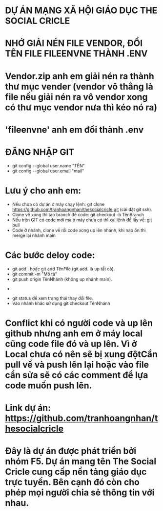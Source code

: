 # DỰ ÁN MẠNG XÃ HỘI GIÁO DỤC THE SOCIAL CRICLE
# NHỚ GIẢI NÉN FILE VENDOR, ĐỔI TÊN FILE FILEENVNE THÀNH .ENV 
# Vendor.zip anh em giải nén ra thành thư mục vender (vendor vô thẳng là file nếu giải nén ra vô vendor xong có thư mục vendor nưa thì kéo nó ra)
# 'fileenvne' anh em đổi thành .env
# ĐĂNG NHẬP GIT
- git config --global user.name "TÊN"
- git config --global user.email "mail"

# Lưu ý cho anh em:
- Nếu chưa có dự án ở máy chạy lệnh: git clone https://github.com/tranhoangnhan/thesocialcricle.git (cài đặt git ssh).
- Clone về xong thì tạo branch để code: git checkout -b TênBranch
- Nếu trên GIT có code mới mà ở máy chưa có thì xài lệnh để lấy về: git pull
- Code ở nhánh, clone về rồi code xong up lên nhánh, khi nào ổn thì merge lại nhánh main

# Các bước deloy code:
 + git add . hoặc git add TênFile  (git add. là up tất cả).
 + git commit -m "Mô tả"
 + git push origin TênNhánh  (không up nhánh main).
- 
 + git status để xem trạng thái thay đổi file.
 + Vào nhánh khác sử dụng git checkout TênNhánh

# Conflict khi có người code và up lên github nhưng anh em ở máy local cũng code file đó và up lên. Vì ở Local chưa có nên sẽ bị xung độtCần pull về và push lên lại hoặc vào file cần sửa sẽ có các comment để lựa code muốn push lên.

# Link dự án: https://github.com/tranhoangnhan/thesocialcricle
# Đây là dự án được phát triển bởi nhóm F5. Dự án mang tên The Social Cricle cung cấp nền tảng giáo dục trực tuyến. Bên cạnh đó còn cho phép mọi người chia sẻ thông tin với nhau.
